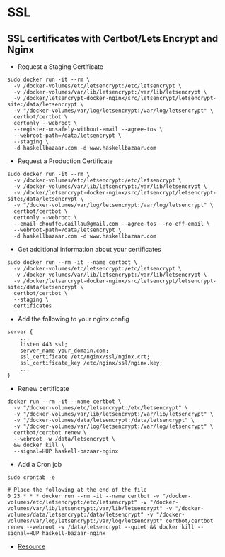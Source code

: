 # SSL

## SSL certificates with Certbot/Lets Encrypt and Nginx

* Request a Staging Certificate
```
sudo docker run -it --rm \
  -v /docker-volumes/etc/letsencrypt:/etc/letsencrypt \
  -v /docker-volumes/var/lib/letsencrypt:/var/lib/letsencrypt \
  -v /docker/letsencrypt-docker-nginx/src/letsencrypt/letsencrypt-site:/data/letsencrypt \
  -v "/docker-volumes/var/log/letsencrypt:/var/log/letsencrypt" \
  certbot/certbot \
  certonly --webroot \
  --register-unsafely-without-email --agree-tos \
  --webroot-path=/data/letsencrypt \
  --staging \
  -d haskellbazaar.com -d www.haskellbazaar.com
```
* Request a Production Certificate
```
sudo docker run -it --rm \
  -v /docker-volumes/etc/letsencrypt:/etc/letsencrypt \
  -v /docker-volumes/var/lib/letsencrypt:/var/lib/letsencrypt \
  -v /docker/letsencrypt-docker-nginx/src/letsencrypt/letsencrypt-site:/data/letsencrypt \
  -v "/docker-volumes/var/log/letsencrypt:/var/log/letsencrypt" \
  certbot/certbot \
  certonly --webroot \
  --email chouffe.caillau@gmail.com --agree-tos --no-eff-email \
  --webroot-path=/data/letsencrypt \
  -d haskellbazaar.com -d www.haskellbazaar.com
```
* Get additional information about your certificates
```
sudo docker run --rm -it --name certbot \
  -v /docker-volumes/etc/letsencrypt:/etc/letsencrypt \
  -v /docker-volumes/var/lib/letsencrypt:/var/lib/letsencrypt \
  -v /docker/letsencrypt-docker-nginx/src/letsencrypt/letsencrypt-site:/data/letsencrypt \
  certbot/certbot \
  --staging \
  certificates
```

* Add the following to your nginx config
```
server {
    ...
    listen 443 ssl;
    server_name your_domain.com;
    ssl_certificate /etc/nginx/ssl/nginx.crt;
    ssl_certificate_key /etc/nginx/ssl/nginx.key;
    ...
}
```
* Renew certificate
```
docker run --rm -it --name certbot \
  -v "/docker-volumes/etc/letsencrypt:/etc/letsencrypt" \
  -v "/docker-volumes/var/lib/letsencrypt:/var/lib/letsencrypt" \
  -v "/docker-volumes/data/letsencrypt:/data/letsencrypt" \
  -v "/docker-volumes/var/log/letsencrypt:/var/log/letsencrypt" \
  certbot/certbot renew \
  --webroot -w /data/letsencrypt \
  && docker kill \
  --signal=HUP haskell-bazaar-nginx
```
* Add a Cron job
```
sudo crontab -e
```
```
# Place the following at the end of the file
0 23 * * * docker run --rm -it --name certbot -v "/docker-volumes/etc/letsencrypt:/etc/letsencrypt" -v "/docker-volumes/var/lib/letsencrypt:/var/lib/letsencrypt" -v "/docker-volumes/data/letsencrypt:/data/letsencrypt" -v "/docker-volumes/var/log/letsencrypt:/var/log/letsencrypt" certbot/certbot renew --webroot -w /data/letsencrypt --quiet && docker kill --signal=HUP haskell-bazaar-nginx
```
* [Resource](https://www.humankode.com/ssl/how-to-set-up-free-ssl-certificates-from-lets-encrypt-using-docker-and-nginx)
